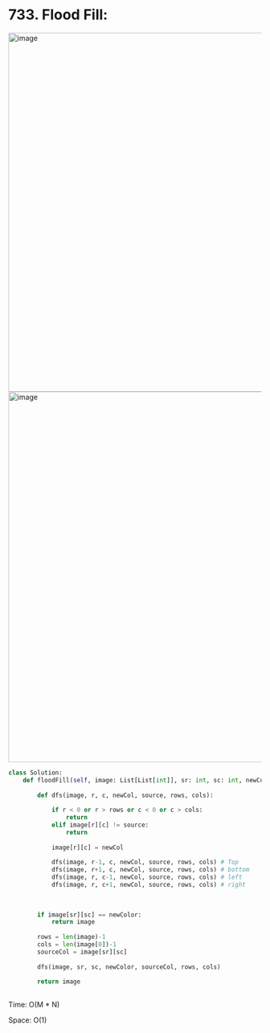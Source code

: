 # 733. Flood Fill:

<img width="715" alt="image" src="https://user-images.githubusercontent.com/35987583/167369670-916c3a88-507c-4018-a0c6-332aabbb1d54.png">
<img width="738" alt="image" src="https://user-images.githubusercontent.com/35987583/167369695-fcdb0bf7-3bd8-42af-bdf5-9c15a39a5db2.png">



```python
class Solution:
    def floodFill(self, image: List[List[int]], sr: int, sc: int, newColor: int) -> List[List[int]]:
        
        def dfs(image, r, c, newCol, source, rows, cols):
            
            if r < 0 or r > rows or c < 0 or c > cols:
                return
            elif image[r][c] != source:
                return
            
            image[r][c] = newCol
            
            dfs(image, r-1, c, newCol, source, rows, cols) # Top
            dfs(image, r+1, c, newCol, source, rows, cols) # bottom
            dfs(image, r, c-1, newCol, source, rows, cols) # left
            dfs(image, r, c+1, newCol, source, rows, cols) # right
            
        
        
        if image[sr][sc] == newColor:
            return image
        
        rows = len(image)-1
        cols = len(image[0])-1
        sourceCol = image[sr][sc]
        
        dfs(image, sr, sc, newColor, sourceCol, rows, cols)
        
        return image
        
```

Time: O(M * N)

Space: O(1)
